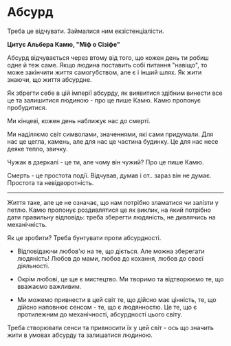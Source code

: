# Абсурд

Треба це відчувати. Займалися ним екзістенціалісти.

**Цитує Альбера Камю, "Міф о Сізіфе"**

Абсурд відчувається через втому від того, що кожен день ти робиш одне й теж саме. Якщо людина поставить собі питання "навіщо", то може закінчити життя самогубством, але є і інший шлях. Як жити знаючи, що життя абсурдне.

Як збрегти себе в цій імперії абсурду, як виявитися здібним винести все це та залишитися людиною - про це пише Камю. Камю пропонує пробудитися.

Ми кінцеві, кожен день наближує нас до смерті.

Ми наділяємо світ символами, значеннями, які сами придумали. Для нас це цегла, камень, але для нас це частина будинку. Це для нас несе деяке тепло, звичку.

Чужак в дзеркалі - це ти, але чому він чужий? Про це пише Камю.

Смерть - це простота події. Відчував, думав і от.. зараз він не думає. Простота та невідворотність.

---

Життя таке, але це не означає, що нам потрібно зламатися чи залізти у петлю. Камю пропонує роздивлятися це як виклик, на який потрібно дати правильну відповідь: треба зберегти людяність, не дивлячись на механічність. 

Як це зробити? Треба бунтувати проти абсурдності.

- Відповідаючи любов'ю на те, що діється. Але можна зберегати людяність! Любов до мами, любов до кохання, любов до своєї діяльності. 

- Окрім любові, це ще є мистецтво. Ми творимо та відтворюємо те, що вважаємо важливим.

- Ми можемо привнести в цей світ те, що дійсно має цінність, те, що дійсно наповнює сенсом - те, що є людянностю. Це те, що є протилежним до механічності, абсурдності цього світу. 

Треба створювати сенси та привносити їх у цей світ - ось що значить жити в умовах абсурду та залишатися людиною.
